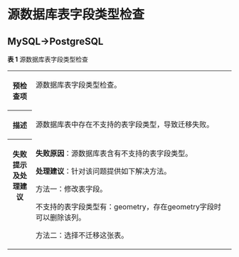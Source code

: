 # 源数据库表字段类型检查<a name="drs_11_0074"></a>

## MySQL-\>PostgreSQL<a name="section112761325755"></a>

**表 1**  源数据库表字段类型检查

<a name="table1286312219628"></a>
<table><tbody><tr id="row1333815319628"><th class="firstcol" valign="top" width="11%" id="mcps1.2.3.1.1"><p id="p16418526191940"><a name="p16418526191940"></a><a name="p16418526191940"></a><strong id="b13549013191940"><a name="b13549013191940"></a><a name="b13549013191940"></a>预检查项</strong></p>
</th>
<td class="cellrowborder" valign="top" width="89%" headers="mcps1.2.3.1.1 "><p id="p59157410191053"><a name="p59157410191053"></a><a name="p59157410191053"></a>源数据库表字段类型检查。</p>
</td>
</tr>
<tr id="row59198819628"><th class="firstcol" valign="top" width="11%" id="mcps1.2.3.2.1"><p id="p12227812191940"><a name="p12227812191940"></a><a name="p12227812191940"></a><strong id="b42941445191940"><a name="b42941445191940"></a><a name="b42941445191940"></a>描述</strong></p>
</th>
<td class="cellrowborder" valign="top" width="89%" headers="mcps1.2.3.2.1 "><p id="p2174934014558"><a name="p2174934014558"></a><a name="p2174934014558"></a>源数据库表中存在不支持的表字段类型，导致迁移失败。</p>
</td>
</tr>
<tr id="row5971331319628"><th class="firstcol" valign="top" width="11%" id="mcps1.2.3.3.1"><p id="p31582987191940"><a name="p31582987191940"></a><a name="p31582987191940"></a><strong id="b15811431191940"><a name="b15811431191940"></a><a name="b15811431191940"></a>失败提示及<strong id="b117671048113514"><a name="b117671048113514"></a><a name="b117671048113514"></a>处理建议</strong></strong></p>
</th>
<td class="cellrowborder" valign="top" width="89%" headers="mcps1.2.3.3.1 "><p id="p94075262407"><a name="p94075262407"></a><a name="p94075262407"></a><strong id="b16301152075914"><a name="b16301152075914"></a><a name="b16301152075914"></a>失败原因</strong>：源数据库表含有不支持的表字段类型。</p>
<p id="p97203281380"><a name="p97203281380"></a><a name="p97203281380"></a><strong id="b17206281884"><a name="b17206281884"></a><a name="b17206281884"></a>处理建议</strong>：针对该问题提供如下解决方法。</p>
<p id="p242984111818"><a name="p242984111818"></a><a name="p242984111818"></a>方法一：修改表字段。</p>
<p id="p1059618471485"><a name="p1059618471485"></a><a name="p1059618471485"></a>不支持的表字段类型有：geometry，存在geometry字段时可以删除该列。</p>
<p id="p1859542517405"><a name="p1859542517405"></a><a name="p1859542517405"></a>方法二：选择不迁移这张表。</p>
</td>
</tr>
</tbody>
</table>

